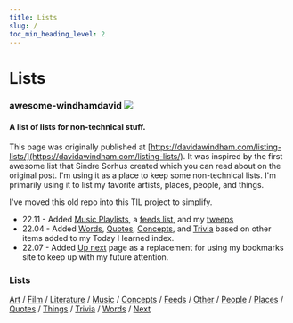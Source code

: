 ```yaml
---
title: Lists
slug: /
toc_min_heading_level: 2
---
```


# Lists

### awesome-windhamdavid [![](https://cdn.rawgit.com/sindresorhus/awesome/d7305f38d29fed78fa85652e3a63e154dd8e8829/media/badge.svg)](https://github.com/sindresorhus/awesome) 

#### A list of lists for non-technical stuff. 

This page was originally published at [https://davidawindham.com/listing-lists/](https://davidawindham.com/listing-lists/). It was inspired by the first awesome list that Sindre Sorhus created which you can read about on the original post. I'm using it as a place to keep some non-technical lists. I'm primarily using it to list my favorite artists, places, people, and things. 


I've moved this old repo into this TIL project to simplify. 

- 22.11 - Added [Music Playlists](art/music#playlists), a [feeds list](feeds), and my [tweeps](people)
- 22.04 - Added [Words](words), [Quotes](quotes), [Concepts](concepts), and [Trivia](trivia) based on other items added to my Today I learned index. 
- 22.07 - Added [Up next](next) page as a replacement for using my bookmarks site to keep up with my future attention.

### Lists

[Art](art)
/ [Film](art/motion)
/ [Literature](art/lit)
/ [Music](art/music)
/ [Concepts](concepts)
/ [Feeds](feeds)
/ [Other](lists)
/ [People](people)
/ [Places](places)
/ [Quotes](quotes)
/ [Things](things)
/ [Trivia](trivia)
/ [Words](words)
/ [Next](next)
